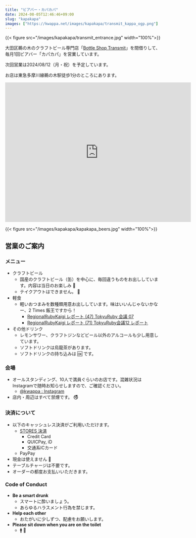 ```yaml
---
title: "ビアバー・カパカパ"
date: 2024-08-05T12:46:46+09:00
slug: "kapakapa"
images: ["https://kwappa.net/images/kapakapa/transmit_kappa_ogp.png"]
---
```

{{< figure src="/images/kapakapa/transmit_entrance.jpg" width="100%">}}

大田区鵜の木のクラフトビール専門店「[Bottle Shop Transmit](https://bottle-shop-transmit.square.site/)」を間借りして、毎月1回ビアバー「カパカパ」を営業しています。

次回営業は2024/08/12（月・祝）を予定しています。

お店は東急多摩川線鵜の木駅徒歩1分のところにあります。

<iframe src="https://www.google.com/maps/embed?pb=!1m18!1m12!1m3!1d3245.0951759408395!2d139.6797118!3d35.5760426!2m3!1f0!2f0!3f0!3m2!1i1024!2i768!4f13.1!3m3!1m2!1s0x60185ff7986849b1%3A0xdc54fcfc23ca0393!2z44CSMTQ2LTAwOTEg5p2x5Lqs6YO95aSn55Sw5Yy66bWc44Gu5pyo77yS5LiB55uu77yR77yW4oiS77yR77yZ!5e0!3m2!1sja!2sjp!4v1713163139937!5m2!1sja!2sjp" width="600" height="450" style="border:0;" allowfullscreen="" loading="lazy" referrerpolicy="no-referrer-when-downgrade"></iframe>

{{< figure src="/images/kapakapa/kapakapa_beers.jpg" width="100%">}}

## 営業のご案内

### メニュー

- クラフトビール
  - 国産のクラフトビール（缶）を中心に、毎回違うものをお出ししています。内容は当日のお楽しみ :beer:
  - テイクアウトはできません。 :pray:
- 軽食
  - 軽いおつまみを数種類用意お出ししています。味はいいんじゃないかなー、2 Times 飯王ですから！
    - [RegionalRubyKaigi レポート (47) TokyuRuby 会議 07](https://magazine.rubyist.net/articles/0050/0050-TokyuRubyKaigi07Report.html)
    - [RegionalRubyKaigi レポート (71) TokyuRuby会議12 レポート](https://magazine.rubyist.net/articles/0059/0059-TokyuRubyKaigi12Report.html)
- その他ドリンク
  - レモンサワー、クラフトジンなどビール以外のアルコールも少し用意しています。
  - ソフトドリンクは烏龍茶があります。
  - ソフトドリンクの持ち込みは :ok: です。

### 会場

- オールスタンディング、10人で満員ぐらいのお店です。混雑状況はInstagramで随時お知らせしますので、ご確認ください。
  - [@kwappa : Instagram](https://www.instagram.com/kwappa)
- 店内・周辺はすべて禁煙です。 :no_smoking:

### 決済について

- 以下のキャッシュレス決済がご利用いただけます。
  - [STORES 決済](https://stores.jp/payments)
    - Credit Card
    - QUICPay, iD
    - 交通系ICカード
  - PayPay
- 現金は使えません :bow:
- テーブルチャージは不要です。
- オーダーの都度お支払いいただきます。

### Code of Conduct

- **Be a smart drunk**
  - スマートに酔いましょう。
  - あらゆるハラスメント行為を禁じます。
- **Help each other**
  - おたがいに少しずつ、配慮をお願いします。
- **Please sit down when you are on the toilet**
  - :mens: :pray:
